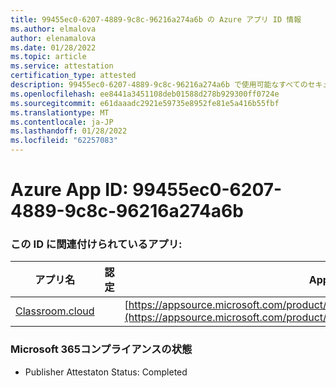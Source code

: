 ```yaml
---
title: 99455ec0-6207-4889-9c8c-96216a274a6b の Azure アプリ ID 情報
ms.author: elmalova
author: elenamalova
ms.date: 01/28/2022
ms.topic: article
ms.service: attestation
certification_type: attested
description: 99455ec0-6207-4889-9c8c-96216a274a6b で使用可能なすべてのセキュリティおよびコンプライアンス情報。
ms.openlocfilehash: ee8441a3451108deb01588d278b929300ff0724e
ms.sourcegitcommit: e61daaadc2921e59735e8952fe81e5a416b55fbf
ms.translationtype: MT
ms.contentlocale: ja-JP
ms.lasthandoff: 01/28/2022
ms.locfileid: "62257083"
---
```

# <a name="azure-app-id-99455ec0-6207-4889-9c8c-96216a274a6b"></a>Azure App ID: 99455ec0-6207-4889-9c8c-96216a274a6b


### <a name="apps-associated-with-this-id"></a>この ID に関連付けられているアプリ:
| **アプリ名** | **認定** | **AppSource での表示** |
|--------------|---------------|-----------------------|
| [Classroom.cloud](https://docs.microsoft.com/microsoft-365-app-certification/forward/netsupportltd1595255396224.classroom_cloud) |  | [https://appsource.microsoft.com/product/office/netsupportltd1595255396224.classroom_cloud](https://appsource.microsoft.com/product/office/netsupportltd1595255396224.classroom_cloud) |

### <a name="microsoft-365-app-compliance-status"></a>Microsoft 365コンプライアンスの状態
- Publisher Attestaton Status: Completed
